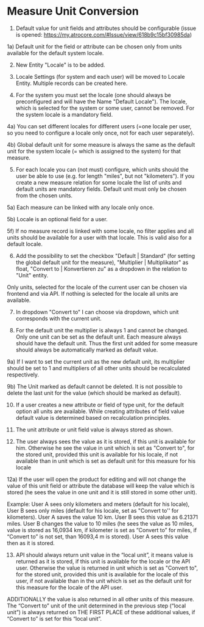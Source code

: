 # Measure Unit Conversion


1) Default value for unit fields and attributes should be configurable (issue is opened: https://my.atrocore.com/#Issue/view/618b9c15bf30985da)

1a) Default unit for the field or attribute can be chosen only from units available for the default system locale.

2) New Entity "Locale" is to be added.

3) Locale Settings (for system and each user) will be moved to Locale Entity. Multiple records can be created here. 

4) For the system you must set the locale (one should always be preconfigured and will have the Name "Default Locale"). The locale, which is selected for the system or some user, cannot be removed. For the system locale is a mandatory field.

4a) You can set different locales for different users (=one locale per user, so you need to configure a locale only once, not for each user separately).

4b) Global default unit for some measure is always the same as the default unit for the system locale (= which is assigned to the system) for that measure.

5) For each locale you can (not must) configure, which units should the user be able to use (e.g. for length "miles", but not "kilometers"). If you create a new measure relation for some locale the list of units and default units are mandatory fields. Default unit must only be chosen from the chosen units.

5a) Each measure can be linked with any locale only once.

5b) Locale is an optional field for a user.

5f) If no measure record is linked with some locale, no filter applies and all units should be available for a user with that locale. This is valid also for a default locale.

6) Add the possibility to set the checkbox "Default | Standard" (for setting the global default unit for the measure), "Multiplier | Multiplikator" as float, "Convert to | Konvertieren zu" as a dropdown in the relation to "Unit" entity. 

Only units, selected for the locale of the current user can be chosen via frontend and via API. If nothing is selected for the locale all units are available.

7) In dropdown "Convert to" I can choose via dropdown, which unit corresponds with the current unit.

9) For the default unit the multiplier is always 1 and cannot be changed. Only one unit can be set as the default unit. Each measure always should have the default unit. Thus  the first unit added for some measure should always be automatically marked as default value. 

9a) If I want to set the current unit as the new default unit, its multiplier should be set to 1 and multipliers of all other units should be recalculated respectively.

9b) The Unit marked as default cannot be deleted. It is not possible to delete the last unit for the value (which should be marked as default).

10) If a user creates a new attribute or field of type unit, for the default option all units are available. While creating attributes of field value default value is determined based on recalculation principles.

11) The unit attribute or unit field value is always stored as shown. 

12) The user always sees the value as it is stored, if this unit is available for him. Otherwise he see the value 
in unit which is set as "Convert to", for the stored unit, provided this unit is available for his locale, if not available than
in unit which is set as default unit for this measure for his locale

12a) If the user will open the product for editing and will not change the value of this unit field or attribute the database will keep the value which is stored (he sees the value in one unit and it is still stored in some other unit).

Example: User A sees only kilometers and meters (default for his locale), User B sees only miles (default for his locale, set as "Convert to'' for kilometers). User A saves the value 10 km. User B sees this value as 6.21371 miles. User B changes the value to 10 miles (he sees the value as 10 miles, value is stored as 16,0934 km, if kilometer is set as “Convert to” for miles, if “Convert to” is not set, than 16093,4 m is stored). User A sees this value then as it is stored. 

13) API should always return unit value in the “local unit”, it means value is returned as it is stored, if this unit is available for the locale or the API user. Otherwise the value is returned
in unit which is set as "Convert to", for the stored unit, provided this unit is available for the locale of this user, if not available than
in the unit which is set as the default unit for this measure for the locale of the API user.

ADDITIONALLY the value is also returned in all other units of this measure. The “Convert to” unit of the unit determined in the previous step (“local unit”) is always returned on THE FIRST PLACE of these additional values, if “Convert to” is set for this “local unit”.
